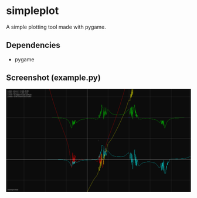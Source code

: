 # simpleplot

A simple plotting tool made with pygame.

## Dependencies

- pygame

## Screenshot (example.py)

<img src="https://raw.githubusercontent.com/jackiboi307/simpleplot/refs/heads/master/screenshot.png">

